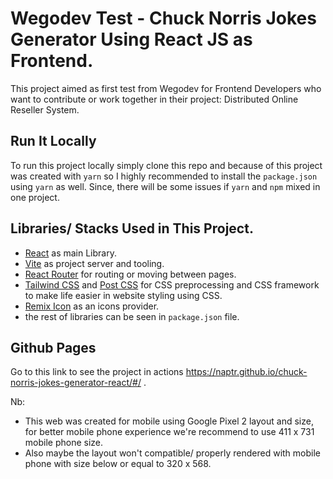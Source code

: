 # Wegodev Test - Chuck Norris Jokes Generator Using React JS as Frontend.
This project aimed as first test from Wegodev for Frontend Developers who want to contribute or work together in their project: Distributed Online Reseller System.

## Run It Locally
To run this project locally simply clone this repo and because of this project was created with `yarn` so I highly recommended to install the `package.json` using `yarn` as well.
Since, there will be some issues if `yarn` and `npm` mixed in one project.

## Libraries/ Stacks Used in This Project.
- <a href="https://reactjs.org/">React</a> as main Library.
- <a href="https://vitejs.dev">Vite</a> as project server and tooling.
- <a href="https://reactrouter.com">React Router</a> for routing or moving between pages.
- <a href="https://tailwindcss.com">Tailwind CSS</a> and <a href="https://postcss.com">Post CSS</a> for CSS preprocessing and CSS framework to make life easier in website styling using CSS.
- <a href="https://remixicon.com">Remix Icon</a> as an icons provider.
- the rest of libraries can be seen in `package.json` file.

## Github Pages
Go to this link to see the project in actions https://naptr.github.io/chuck-norris-jokes-generator-react/#/ .

Nb:
- This web was created for mobile using Google Pixel 2 layout and size, for better mobile phone experience we're recommend to use 411 x 731 mobile phone size.<br/>
- Also maybe the layout won't compatible/ properly rendered with mobile phone with size below or equal to 320 x 568.
